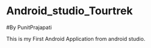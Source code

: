 # Android_studio_Tourtrek
#By PunitPrajapati

This is my First Android Application from android studio.
